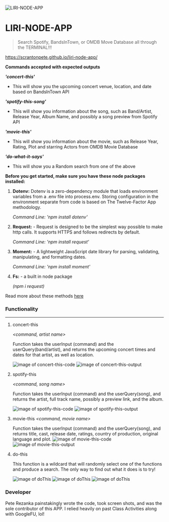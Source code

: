 <img src="assets\movie-music.jpg" title="LIRI-NODE-APP" alt="LIRI-NODE-APP"></a>

# LIRI-NODE-APP

> Search Spotify, BandsInTown, or OMDB Move Database all through the TERMINAL!!!

https://scrantonpete.github.io/liri-node-app/

**Commands accepted with expected outputs**

**_'concert-this'_**

- This will show you the upcoming concert venue, location, and date based on BandsInTown API

**_'spotify-this-song'_**

- This will show you information about the song, such as Band/Artist, Release Year, Album Name, and possibly a song preview from Spotify API

**_'movie-this'_**

- This will show you information about the movie, such as Release Year, Rating, Plot and starring Actors from OMDB Movie Database

**_'do-what-it-says'_**

- This will show you a Random search from one of the above

**Before you get started, make sure you have these node packages installed:**

1. **Dotenv:** Dotenv is a zero-dependency module that loads environment variables from a .env file into process.env. Storing configuration in the environment separate from code is based on The Twelve-Factor App methodology.

   _Command Line: 'npm install dotenv'_

2) **Request:** - Request is designed to be the simplest way possible to make http calls. It supports HTTPS and follows redirects by default.

   _Command Line: 'npm install request'_

3) **Moment:** - A lightweight JavaScript date library for parsing, validating, manipulating, and formatting dates.

   _Command Line: 'npm install moment'_

4) **Fs:** - a built in node package

   _(npm i request)_

Read more about these methods [here](https://www.npmjs.com/)

### Functionality

---

1. concert-this

   _<command, artist name>_

   Function takes the userInput (command) and the userQuery(band/artist), and returns the upcoming concert times and dates for that artist, as well as location.

   ![image of concert-this-code](/assets/concert-this-code.png)
   ![image of concert-this-output](/assets/concert-this-output.png)

2. spotify-this

   _<command, song name>_

   Function takes the userInput (command) and the userQuery(song), and returns the artist, full track name, possibly a preview link, and the album.

   ![image of spotify-this-code](/assets/spotify-this-song-code.png)
   ![image of spotify-this-output](/assets/spotify-this-song-output.png)

3) movie-this
   _<command, movie name>_

   Function takes the userInput (command) and the userQuery(song), and returns title, cast, release date, ratings, country of production, original language and plot.
   ![image of movie-this-code](/assets/movie-this-code.png)
   ![image of movie-this-output](/assets/movie-this-output.png)

4. do-this

   _<command>_

   This function is a wildcard that will randomly select one of the functions and produce a search. The only way to find out what it does is to try!


    ![image of doThis](/assets/do-what-it-says-code.png)
    ![image of doThis](/assets/do-what-it-says-output.png)
    ![image of doThis](/assets/do-what-it-says-random.png)

### Developer

Pete Rezanka painstakingly wrote the code, took screen shots, and was the sole contributor of this APP. I relied heavily on past Class Activities along with GoogleFU, lol!
